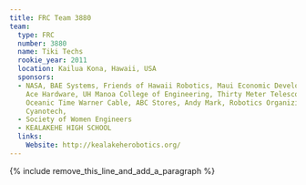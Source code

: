 ```yaml
---
title: FRC Team 3880
team:
  type: FRC
  number: 3880
  name: Tiki Techs
  rookie_year: 2011
  location: Kailua Kona, Hawaii, USA
  sponsors:
  - NASA, BAE Systems, Friends of Hawaii Robotics, Maui Economic Development Board,
    Ace Hardware, UH Manoa College of Engineering, Thirty Meter Telescope, HELCO,
    Oceanic Time Warner Cable, ABC Stores, Andy Mark, Robotics Organizing Committee(ROC),
    Cyanotech,
  - Society of Women Engineers
  - KEALAKEHE HIGH SCHOOL
  links:
    Website: http://kealakeherobotics.org/
---
```


{% include remove_this_line_and_add_a_paragraph %}